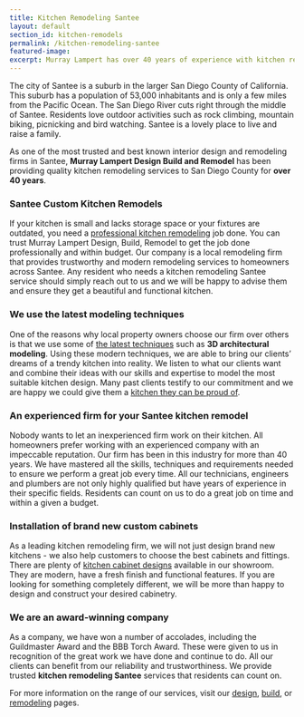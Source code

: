 ```yaml
---
title: Kitchen Remodeling Santee
layout: default
section_id: kitchen-remodels
permalink: /kitchen-remodeling-santee
featured-image:
excerpt: Murray Lampert has over 40 years of experience with kitchen remodeling in Santee, San Diego. Take your Rancho Santee remodel to the next level with us.
---
```


The city of Santee is a suburb in the larger San Diego County of California. This suburb has a population of 53,000 inhabitants and is only a few miles from the Pacific Ocean. The San Diego River cuts right through the middle of Santee. Residents love outdoor activities such as rock climbing, mountain biking, picnicking and bird watching. Santee is a lovely place to live and raise a family.

As one of the most trusted and best known interior design and remodeling firms in Santee, <strong>Murray Lampert Design Build and Remodel</strong> has been providing quality kitchen remodeling services to San Diego County for <strong>over 40 years</strong>.

### Santee Custom Kitchen Remodels

If your kitchen is small and lacks storage space or your fixtures are outdated, you need a <a href="http://murraylampert.com/san-diego-kitchen-remodeling-services/">professional kitchen remodeling</a> job done. You can trust Murray Lampert Design, Build, Remodel to get the job done professionally and within budget. Our company is a local remodeling firm that provides trustworthy and modern remodeling services to homeowners across Santee. Any resident who needs a kitchen remodeling Santee service should simply reach out to us and we will be happy to advise them and ensure they get a beautiful and functional kitchen.

### We use the latest modeling techniques

One of the reasons why local property owners choose our firm over others is that we use some of <a href="http://murraylampert.com/3d-architectural-rendering-services/">the latest techniques</a> such as <strong>3D architectural modeling</strong>. Using these modern techniques, we are able to bring our clients’ dreams of a trendy kitchen into reality. We listen to what our clients want and combine their ideas with our skills and expertise to model the most suitable kitchen design. Many past clients testify to our commitment and we are happy we could give them a <a href="http://murraylampert.com/kitchen-remodel-gallery/">kitchen they can be proud of</a>.

### An experienced firm for your Santee kitchen remodel

Nobody wants to let an inexperienced firm work on their kitchen. All homeowners prefer working with an experienced company with an impeccable reputation. Our firm has been in this industry for more than 40 years. We have mastered all the skills, techniques and requirements needed to ensure we perform a great job every time. All our technicians, engineers and plumbers are not only highly qualified but have years of experience in their specific fields. Residents can count on us to do a great job on time and within a given a budget.

### Installation of brand new custom cabinets

As a leading kitchen remodeling firm, we will not just design brand new kitchens - we also help customers to choose the best cabinets and fittings. There are plenty of <a href="http://murraylampert.com/san-diego-custom-cabinet-construction-services/">kitchen cabinet designs</a> available in our showroom. They are modern, have a fresh finish and functional features. If you are looking for something completely different, we will be more than happy to design and construct your desired cabinetry.

### We are an award-winning company

As a company, we have won a number of accolades, including the Guildmaster Award and the BBB Torch Award. These were given to us in recognition of the great work we have done and continue to do. All our clients can benefit from our reliability and trustworthiness. We provide trusted <strong>kitchen remodeling Santee</strong> services that residents can count on.

For more information on the range of our services, visit our [design](/san-diego-home-design-services), [build](/san-diego-design-build-contractors), or [remodeling](/san-diego-home-remodel-services) pages.
